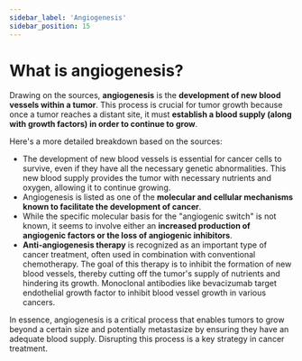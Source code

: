```yaml
---
sidebar_label: 'Angiogenesis'
sidebar_position: 15
---
```

# What is angiogenesis?

Drawing on the sources, **angiogenesis** is the **development of new blood vessels within a tumor**. This process is crucial for tumor growth because once a tumor reaches a distant site, it must **establish a blood supply (along with growth factors) in order to continue to grow**.

Here's a more detailed breakdown based on the sources:

*   The development of new blood vessels is essential for cancer cells to survive, even if they have all the necessary genetic abnormalities. This new blood supply provides the tumor with necessary nutrients and oxygen, allowing it to continue growing.
*   Angiogenesis is listed as one of the **molecular and cellular mechanisms known to facilitate the development of cancer**.
*   While the specific molecular basis for the "angiogenic switch" is not known, it seems to involve either an **increased production of angiogenic factors or the loss of angiogenic inhibitors**.
*   **Anti-angiogenesis therapy** is recognized as an important type of cancer treatment, often used in combination with conventional chemotherapy. The goal of this therapy is to inhibit the formation of new blood vessels, thereby cutting off the tumor's supply of nutrients and hindering its growth. Monoclonal antibodies like bevacizumab target endothelial growth factor to inhibit blood vessel growth in various cancers.

In essence, angiogenesis is a critical process that enables tumors to grow beyond a certain size and potentially metastasize by ensuring they have an adequate blood supply. Disrupting this process is a key strategy in cancer treatment.